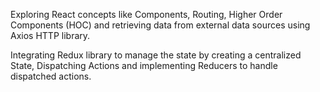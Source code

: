 
Exploring React concepts like Components, Routing, Higher Order Components (HOC) and retrieving data from external data sources using Axios HTTP library.

Integrating Redux library to manage the state by creating a centralized State, Dispatching Actions and implementing Reducers to handle dispatched actions.
